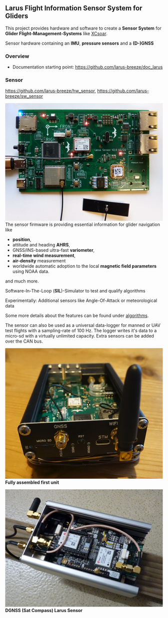 ﻿## Larus Flight Information Sensor System for Gliders

This project provides hardware and software to create a **Sensor System** for **Glider Flight-Management-Systems** like [XCsoar](https://github.com/XCSoar).

Sensor hardware containing an **IMU**, **pressure sensors** and a **(D-)GNSS**

### Overview
- Documentation starting point: https://github.com/larus-breeze/doc_larus


### Sensor
https://github.com/larus-breeze/hw_sensor, https://github.com/larus-breeze/sw_sensor

![PCB](profile/PCB.jpg)
The sensor firmware is providing essential information for glider navigation like 

  - **position**, 
  - attitude and heading **AHRS**, 
  - GNSS/INS-based ultra-fast **variometer**, 
  - **real-time wind measurement**, 
  - **air-density** measurement
  - worldwide automatic adoption to the local **magnetic field parameters** using NOAA data.

  and much more.
<!--  -->
Software-In-The-Loop (**SIL**)-Simulator to test and qualify algorithms 

Experimentally: Additional sensors like Angle-Of-Attack or meteorological data

Some more details about the features can be found under [algorithms](https://github.com/larus-breeze/sw_sensor_algorithms).

The sensor can also be used as a universal data-logger for manned or UAV test flights with a sampling-rate of 100 Hz. The logger writes it's data to a micro-sd with a virtually unlimited capacity. Extra sensors can be added over the CAN bus.

![Assembled](profile/GNSS-Assembled.jpg)
**Fully assembled first unit**

![Assembled DGNSS](profile/DGNSS-Assembly.JPG)
**DGNSS (Sat Compass) Larus Sensor**



